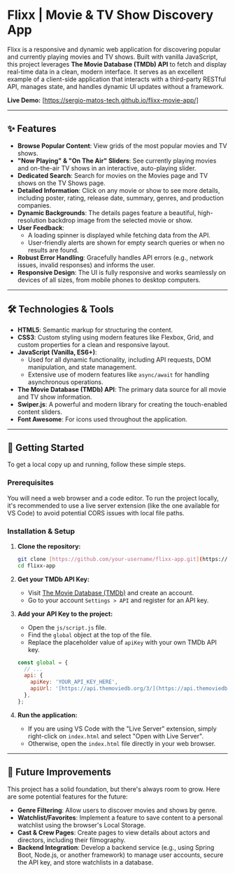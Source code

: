 # Flixx | Movie & TV Show Discovery App


Flixx is a responsive and dynamic web application for discovering popular and currently playing movies and TV shows. Built with vanilla JavaScript, this project leverages **The Movie Database (TMDb) API** to fetch and display real-time data in a clean, modern interface. It serves as an excellent example of a client-side application that interacts with a third-party RESTful API, manages state, and handles dynamic UI updates without a framework.

**Live Demo:** [https://sergio-matos-tech.github.io/flixx-movie-app/]

---

## ✨ Features

-   **Browse Popular Content**: View grids of the most popular movies and TV shows.
-   **"Now Playing" & "On The Air" Sliders**: See currently playing movies and on-the-air TV shows in an interactive, auto-playing slider.
-   **Dedicated Search**: Search for movies on the Movies page and TV shows on the TV Shows page.
-   **Detailed Information**: Click on any movie or show to see more details, including poster, rating, release date, summary, genres, and production companies.
-   **Dynamic Backgrounds**: The details pages feature a beautiful, high-resolution backdrop image from the selected movie or show.
-   **User Feedback**:
    -   A loading spinner is displayed while fetching data from the API.
    -   User-friendly alerts are shown for empty search queries or when no results are found.
-   **Robust Error Handling**: Gracefully handles API errors (e.g., network issues, invalid responses) and informs the user.
-   **Responsive Design**: The UI is fully responsive and works seamlessly on devices of all sizes, from mobile phones to desktop computers.

---

## 🛠️ Technologies & Tools

-   **HTML5**: Semantic markup for structuring the content.
-   **CSS3**: Custom styling using modern features like Flexbox, Grid, and custom properties for a clean and responsive layout.
-   **JavaScript (Vanilla, ES6+)**:
    -   Used for all dynamic functionality, including API requests, DOM manipulation, and state management.
    -   Extensive use of modern features like `async/await` for handling asynchronous operations.
-   **The Movie Database (TMDb) API**: The primary data source for all movie and TV show information.
-   **Swiper.js**: A powerful and modern library for creating the touch-enabled content sliders.
-   **Font Awesome**: For icons used throughout the application.

---

## 🚀 Getting Started

To get a local copy up and running, follow these simple steps.

### Prerequisites

You will need a web browser and a code editor. To run the project locally, it's recommended to use a live server extension (like the one available for VS Code) to avoid potential CORS issues with local file paths.

### Installation & Setup

1.  **Clone the repository:**
    ```bash
    git clone [https://github.com/your-username/flixx-app.git](https://github.com/your-username/flixx-app.git)
    cd flixx-app
    ```

2.  **Get your TMDb API Key:**
    -   Visit [The Movie Database (TMDb)](https://www.themoviedb.org/signup) and create an account.
    -   Go to your account `Settings > API` and register for an API key.

3.  **Add your API Key to the project:**
    -   Open the `js/script.js` file.
    -   Find the `global` object at the top of the file.
    -   Replace the placeholder value of `apiKey` with your own TMDb API key.
    ```javascript
    const global = {
      // ...
      api: {
        apiKey: 'YOUR_API_KEY_HERE',
        apiUrl: '[https://api.themoviedb.org/3/](https://api.themoviedb.org/3/)',
      },
    };
    ```

4.  **Run the application:**
    -   If you are using VS Code with the "Live Server" extension, simply right-click on `index.html` and select "Open with Live Server".
    -   Otherwise, open the `index.html` file directly in your web browser.

---

## 🔮 Future Improvements

This project has a solid foundation, but there's always room to grow. Here are some potential features for the future:

-   **Genre Filtering**: Allow users to discover movies and shows by genre.
-   **Watchlist/Favorites**: Implement a feature to save content to a personal watchlist using the browser's Local Storage.
-   **Cast & Crew Pages**: Create pages to view details about actors and directors, including their filmography.
-   **Backend Integration**: Develop a backend service (e.g., using Spring Boot, Node.js, or another framework) to manage user accounts, secure the API key, and store watchlists in a database.

